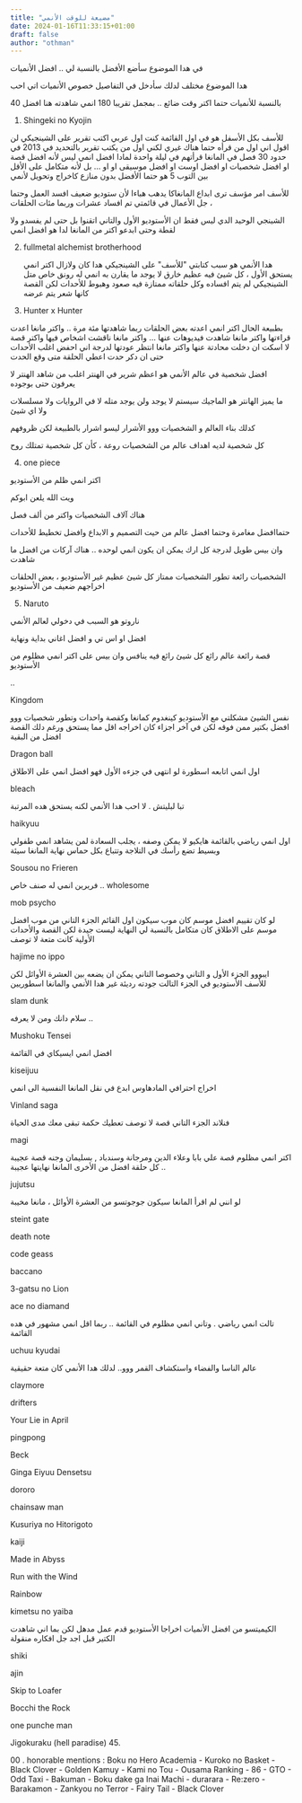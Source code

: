 ```yaml
---
title: "مضيعة للوقت الأنمي"
date: 2024-01-16T11:33:15+01:00
draft: false
author: "othman"
---
```


في هدا الموضوع سأضع الأفضل بالنسبة لي .. افضل الأنميات

هدا الموضوع مختلف لدلك سأدخل في التفاصيل خصوص الأنميات اتي احب

بالنسبة للأنميات حتما اكتر وقت ضائع .. بمجمل تقريبا 180 انمي شاهدته هنا افضل 40

1. Shingeki no Kyojin

للأسف بكل الأسفل هو في اول القائمة
كنت اول عربي اكتب تقرير على الشينجيكي لن اقول اني اول من قرأه حتما هناك غيري لكني اول من يكتب تقرير
بالتحديد في 2013 في حدود 30 فصل في المانغا قرأتهم في ليلة واحدة
لمادا افضل انمي ليس لأنه افضل قصة او افضل شخصيات او افضل اوست او افضل موسيقى او او ...
بل لأنه متكامل
على الأقل بين التوب 5 هو حتما الأفضل بدون منازع كاخراج وتحويل لأنمي

للأسف امر مؤسف ترى ابداع المانغاكا يدهب هباءا لأن ستوديو ضعيف افسد العمل وحتما جل الأعمال في قائمتي تم افساد عشرات وربما مئات الحلقات ،

الشينجي الوحيد الدي ليس فقط ان الأستوديو الأول والتاني اتقنوا بل حتى لم يفسدو ولا لقطة وحتى ابدعو اكتر من المانغا لدا هو افضل انمي

2. fullmetal alchemist brotherhood

   هدا الأنمي هو سبب كتابتي "للأسف" على الشينجيكي
   هدا كان ولازال اكتر انمي يستحق الأول ، كل شيئ فيه عظيم خارق لا يوجد ما يقارن به
   انمي له رونق خاص متل الشينجيكي لم يتم افساده وكل حلقاته ممتازة
   فيه صعود وهبوط للأحدات لكن القصة كانها شعر يتم عرضه

3. Hunter x Hunter

بطبيعة الحال
اكتر انمي اعدته بعض الحلقات ربما شاهدتها مئة مرة .. واكتر مانغا اعدت قراءتها واكتر مانغا شاهدت فيديوهات عنها ...
واكتر مانغا ناقشت اشخاص فيها واكتر قصة لا اسكت ان دخلت محادتة عنها واكتر مانغا انتظر عودتها
لدرجة اني احفض اغلب الأحدات حتى ان دكر حدت اعطي الحلقة متى وقع الحدت

افضل شخصية في عالم الأنمي هو اعظم شرير في الهنتر اغلب من شاهد الهنتر لا يعرفون حتى بوجوده

ما يميز الهانتر هو الماجيك سيستم لا يوجد ولن يوجد متله لا في الروايات ولا مسلسلات ولا اي شيئ

كدلك بناء العالم و الشخصيات ووو الأشرار ليسو اشرار بالطبيعة لكن ظروفهم

كل شخصية لديه اهداف عالم من الشخصيات روعة ، كأن كل شخصية تمتلك روح

4. one piece

اكتر انمي ظلم من الأستوديو

ويت الله يلعن ابوكم

هناك آلاف الشخصيات واكتر من ألف فصل

حتماافضل مغامرة وحتما افضل عالم من حيت التصميم و الابداع وافضل تخطيط للأحدات

وان بيس طويل لدرجة كل ارك يمكن ان يكون انمي لوحده .. هناك آركات من افضل ما شاهدت

الشخصيات رائعة تطور الشخصيات ممتاز كل شيئ عظيم غير الأستوديو ، بعض الحلقات اخراجهم ضعيف من الأستوديو

5. Naruto

ناروتو هو السبب في دخولي لعالم الأنمي

افضل او اس تي و افضل اغاني بداية ونهاية

قصة رائعة عالم رائع كل شيئ رائع فيه ينافس وان بيس على اكتر انمي مظلوم من الأستوديو

..

Kingdom

نفس الشيئ مشكلتي مع الأستوديو كينغدوم كمانغا وكقصة واحدات وتطور شخصيات ووو افضل بكتير ممن فوقه لكن في آخر اجزاء كان اخراجه اقل مما يستحق ورغم دلك القصة افضل من البقية

Dragon ball

اول انمي اتابعه اسطورة لو انتهى في جزءه الأول فهو افضل انمي على الاطلاق

bleach

تبا لبليتش . لا احب هدا الأنمي لكنه يستحق هده المرتبة

haikyuu

اول انمي رياضي بالقائمة هايكيو لا يمكن وصفه ، يجلب السعادة لمن يشاهد انمي طفولي وبسيط تضع رأسك في التلاجة وتتباع بكل حماس
نهاية المانغا سيئة

Sousou no Frieren

فريرين انمي له صنف خاص .. wholesome

mob psycho

لو كان تقييم افضل موسم كان موب سيكون اول القائم
الجزء التاني من موب افضل موسم على الاطلاق كان متكامل بالنسبة لي النهاية ليست جيدة لكن القصة والأحدات الأولية كانت متعة لا توصف

hajime no ippo

ايبووو الجزء الأول و التاني وخصوصا التاني يمكن ان يضعه بين العشرة الأوائل
لكن للأسف الأستوديو في الجزء التالت جودته رديئة غير هدا الأنمي والمانغا اسطوريين

slam dunk

سلام دانك ومن لا يعرفه ..

Mushoku Tensei

افضل انمي ايسيكاي في القائمة

kiseijuu

اخراج احترافي المادهاوس ابدع في نقل المانغا النفسية الى انمي

Vinland saga

فنلاند الجزء التاني قصة لا توصف تعطيك حكمة تبقى معك مدى الحياة

magi

اكتر انمي مظلوم قصة علي بابا وعلاء الدين ومرجانة وسندباد , بسليمان وجنه قصة عجيبة .. كل حلقة افضل من الأخرى
المانغا نهايتها عجيبة

jujutsu

لو انني لم اقرأ المانغا سيكون جوجوتسو من العشرة الأوائل ، مانغا مخيبة

steint gate

death note

code geass

baccano

3-gatsu no Lion

ace no diamand

تالت انمي رياضي . وتاني انمي مظلوم في القائمة .. ربما اقل انمي مشهور في هده القائمة

uchuu kyudai

عالم الناسا والفضاء واستكشاف القمر ووو.. لدلك هدا الأنمي كان متعة حقيقية

claymore

drifters

Your Lie in April

pingpong

Beck

Ginga Eiyuu Densetsu

dororo

chainsaw man

Kusuriya no Hitorigoto

kaiji

Made in Abyss

Run with the Wind

Rainbow

kimetsu no yaiba

الكيميتسو من افضل الأنميات اخراجا الأستوديو قدم عمل مدهل لكن بما اني شاهدت الكتير قبل اجد جل افكاره منقولة

shiki

ajin

Skip to Loafer

Bocchi the Rock

one punche man

Jigokuraku (hell paradise) 45.

00 . honorable mentions :
Boku no Hero Academia - Kuroko no Basket - Black Clover - Golden Kamuy - Kami no Tou - Ousama Ranking - 86 - GTO -
Odd Taxi - Bakuman - Boku dake ga Inai Machi - durarara - Re:zero - Barakamon - Zankyou no Terror - Fairy Tail - Black Clover
